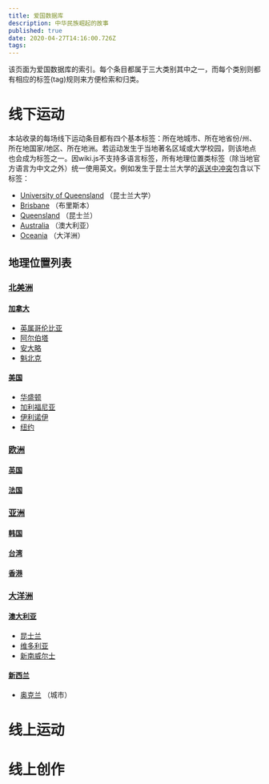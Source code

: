 ```yaml
---
title: 爱国数据库
description: 中华民族崛起的故事
published: true
date: 2020-04-27T14:16:00.726Z
tags: 
---
```


该页面为爱国数据库的索引。每个条目都属于三大类别其中之一，而每个类别则都有相应的标签(tag)规则来方便检索和归类。
<div class="c-flex home-flex">
<div>
  
# 线下运动
本站收录的每场线下运动条目都有四个基本标签：所在地城市、所在地省份/州、所在地国家/地区、所在地洲。若运动发生于当地著名区域或大学校园，则该地点也会成为标签之一。因wiki.js不支持多语言标签，所有地理位置类标签（除当地官方语言为中文之外）统一使用英文。例如发生于昆士兰大学的[返送中冲突](/nationalismdb/university-of-queensland-protests)包含以下标签：
- [University of Queensland](/t/university%20of%20queensland) （昆士兰大学）
- [Brisbane](/t/brisbane) （布里斯本）
- [Queensland](/t/queensland) （昆士兰）
- [Australia](/t/australia) （澳大利亚）
- [Oceania](/t/oceania) （大洋洲）

## 地理位置列表
### [北美洲](/t/north%20america)
#### [加拿大](/t/canada)
- [英属哥伦比亚](/t/british%20colombia)
- [阿尔伯塔](/t/alberta)
- [安大略](/t/ontario)
- [魁北克](/t/quebec)
#### [美国](/t/united%20states)
- [华盛顿](/t/washington)
- [加利福尼亚](/t/california)
- [伊利诺伊](/t/illinois)
- [纽约](/t/new%20york)
### [欧洲](/t/europe)
#### [英国](/t/united%20kingdom)
#### [法国](/t/france)
  
### [亚洲](/t/asia)
#### [韩国](/t/korea)
#### [台湾](/t/taiwan)
#### [香港](/t/hong%20kong)
  
### [大洋洲](/t/oceania)
#### [澳大利亚](/t/australia)
- [昆士兰](/t/queensland)
- [维多利亚](/t/victoria)
- [新南威尔士](/t/new%20south%20wales)
#### [新西兰](/t/new%20zealand)
- [奥克兰](/t/auckland) （城市）
  </div>
  <div>
    
    # 线上运动
    
    
  </div>
  <div>
    
  # 线上创作
  </div>
</div>




  